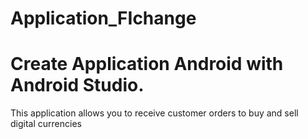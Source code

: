 # Application_FIchange
# Create Application Android with Android Studio.
This application allows you to receive customer orders to buy and sell digital currencies
